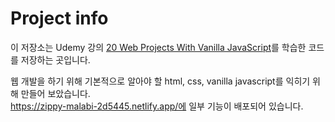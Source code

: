 # Project info
이 저장소는 Udemy 강의 [20 Web Projects With Vanilla JavaScript](https://www.udemy.com/course/web-projects-with-vanilla-javascript
)를 학습한 코드를 저장하는 곳입니다.

웹 개발을 하기 위해 기본적으로 알아야 할 html, css, vanilla javascript를 익히기 위해 만들어 보았습니다.  
https://zippy-malabi-2d5445.netlify.app/에 일부 기능이 배포되어 있습니다.
